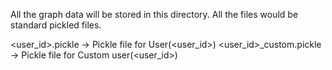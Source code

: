 All the graph data will be stored in this directory. All the files would be standard pickled files.

<user_id>.pickle -> Pickle file for User(<user_id>)
<user_id>_custom.pickle -> Pickle file for Custom user(<user_id>)

